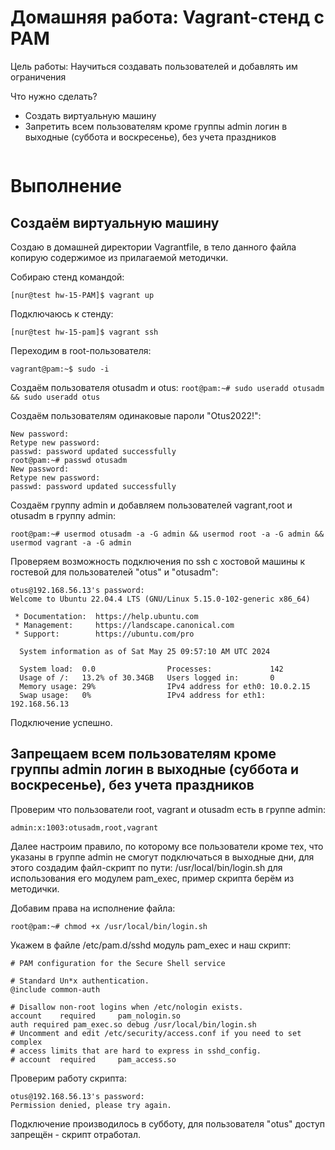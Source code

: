 
# Домашняя работа: Vagrant-стенд c PAM

Цель работы: Научиться создавать пользователей и добавлять им ограничения

Что нужно сделать?

- Создать виртуальную машину
- Запретить всем пользователям кроме группы admin логин в выходные (суббота и воскресенье), без учета праздников
``` * дать конкретному пользователю права работать с докером и возможность перезапускать докер сервис
```
# Выполнение

## Создаём виртуальную машину

Создаю в домашней директории Vagrantfile, в тело данного файла копирую содержимое из прилагаемой методички.
 
Собираю стенд командой:

``` [nur@test hw-15-PAM]$ vagrant up ```

Подключаюсь к стенду:

``` [nur@test hw-15-pam]$ vagrant ssh ```

Переходим в root-пользователя:

``` vagrant@pam:~$ sudo -i ```

Создаём пользователя otusadm и otus:
``` root@pam:~# sudo useradd otusadm && sudo useradd otus ```

Создаём пользователям одинаковые пароли "Otus2022!":
``` root@pam:~# passwd otus
New password: 
Retype new password: 
passwd: password updated successfully
root@pam:~# passwd otusadm
New password: 
Retype new password: 
passwd: password updated successfully
```
Создаём группу admin  и добавляем пользователей vagrant,root и otusadm в группу admin:
``` root@pam:~# groupadd -f admin
root@pam:~# usermod otusadm -a -G admin && usermod root -a -G admin && usermod vagrant -a -G admin
```
Проверяем возможность подключения по ssh c хостовой машины к гостевой для пользователей "otus" и "otusadm":

``` [nur@test hw-15-pam]$ ssh otus@192.168.56.13
otus@192.168.56.13's password: 
Welcome to Ubuntu 22.04.4 LTS (GNU/Linux 5.15.0-102-generic x86_64)

 * Documentation:  https://help.ubuntu.com
 * Management:     https://landscape.canonical.com
 * Support:        https://ubuntu.com/pro

  System information as of Sat May 25 09:57:10 AM UTC 2024

  System load:  0.0                Processes:             142
  Usage of /:   13.2% of 30.34GB   Users logged in:       0
  Memory usage: 29%                IPv4 address for eth0: 10.0.2.15
  Swap usage:   0%                 IPv4 address for eth1: 192.168.56.13
```
Подключение успешно.

## Запрещаем всем пользователям кроме группы admin логин в выходные (суббота и воскресенье), без учета праздников

Проверим что пользователи root, vagrant и otusadm есть в группе admin:

``` root@pam:~# cat /etc/group | grep admin
admin:x:1003:otusadm,root,vagrant
```
Далее настроим правило, по которому все пользователи кроме тех, что указаны в группе admin не смогут подключаться в выходные дни, для этого
создадим файл-скрипт по пути: /usr/local/bin/login.sh для использования его модулем pam_exec, пример скрипта берём из методички.

Добавим права на исполнение файла:
 
``` root@pam:~# chmod +x /usr/local/bin/login.sh ```

Укажем в файле /etc/pam.d/sshd модуль pam_exec и наш скрипт:

``` root@pam:~# vi /etc/pam.d/sshd
# PAM configuration for the Secure Shell service

# Standard Un*x authentication.
@include common-auth

# Disallow non-root logins when /etc/nologin exists.
account    required     pam_nologin.so
auth required pam_exec.so debug /usr/local/bin/login.sh
# Uncomment and edit /etc/security/access.conf if you need to set complex
# access limits that are hard to express in sshd_config.
# account  required     pam_access.so
```
Проверим работу скрипта:

``` [nur@test hw-15-pam]$ ssh otus@192.168.56.13
otus@192.168.56.13's password: 
Permission denied, please try again.
```
Подключение производилось в субботу, для пользователя "otus" доступ запрещён - скрипт отработал.













